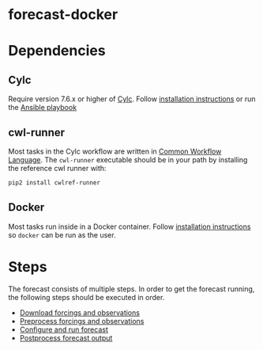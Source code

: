 # forecast-docker

# Dependencies

## Cylc

Require version 7.6.x or higher of [Cylc](https://cylc.github.io).
Follow [installation instructions](https://cylc.github.io/cylc/html/multi/cug-html.html) or run the [Ansible playbook](https://github.com/eWaterCycle/infra/tree/master/eoscpilot)

## cwl-runner

Most tasks in the Cylc workflow are written in [Common Workflow Language](https://www.commonwl.org/).
The `cwl-runner` executable should be in your path by installing the reference cwl runner with:
```bash
pip2 install cwlref-runner
```

## Docker

Most tasks run inside in a Docker container. Follow [installation instructions](https://docs.docker.com/install/) so `docker` can be run as the user.

# Steps

The forecast consists of multiple steps. In order to get the forecast running, the following steps should be executed in order.

* [Download forcings and observations](getforcing/README.md)
* [Preprocess forcings and observations](preprocess/README.md)
* [Configure and run forecast](forecast/README.md)
* [Postprocess forecast output](postprocess/README.md)
